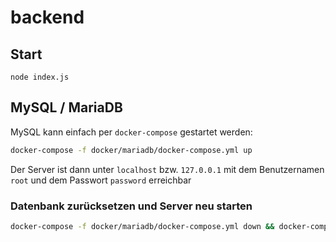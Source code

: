 # backend

## Start

```
node index.js
```

## MySQL / MariaDB

MySQL kann einfach per `docker-compose` gestartet werden:

```sh
docker-compose -f docker/mariadb/docker-compose.yml up
```

Der Server ist dann unter `localhost` bzw. `127.0.0.1` mit dem Benutzernamen `root` und dem Passwort `password` erreichbar

### Datenbank zurücksetzen und Server neu starten

```sh
docker-compose -f docker/mariadb/docker-compose.yml down && docker-compose -f docker/mariadb/docker-compose.yml up  
```